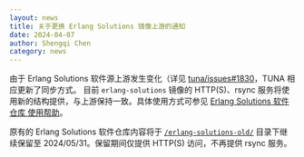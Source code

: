 ```yaml
---
layout: news
title: 关于更换 Erlang Solutions 镜像上游的通知
date: 2024-04-07
author: Shengqi Chen
category: news
---
```


由于 Erlang Solutions 软件源上游发生变化（详见 [tuna/issues#1830](https://github.com/tuna/issues/issues/1830)，TUNA 相应更新了同步方式。
目前 `erlang-solutions` 镜像的 HTTP(S)、rsync 服务将使用新的结构提供，与上游保持一致。具体使用方式可参见 [Erlang Solutions 软件仓库 使用帮助](/help/erlang-solutions/)。

原有的 Erlang Solutions 软件仓库内容将于 [`/erlang-solutions-old/`](/erlang-solutions-old/) 目录下继续保留至 2024/05/31。保留期间仅提供 HTTP(S) 访问，不再提供 rsync 服务。
